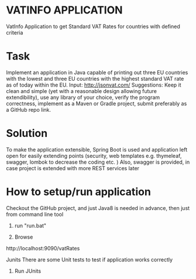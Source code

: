 # VATINFO APPLICATION 
 VatInfo Application to get Standard VAT Rates for countries with defined   criteria
 
# Task
Implement an application in Java capable of printing out three EU countries with the lowest and three EU countries with 
the highest standard VAT rate as of today within the EU.  Input: http://jsonvat.com/
Suggestions: Keep it clean and simple (yet with a reasonable design allowing future extendibility), use any library of your choice, 
verify the program correctness, implement as a Maven or Gradle project, submit preferably as a GitHub repo link.

# Solution 
To make the application extensible, Spring Boot is used and application left open for easily extending points (security, web templates e.g. thymeleaf, swagger,  lombok to decrease the coding etc. )
Also, swagger is provided, in case project is extended with more REST services later


# How to setup/run application
Checkout the GitHub project, and just Java8 is needed in advance, then just from command line tool 

1. run "run.bat"  

2. Browse 

http://localhost:9090/vatRates


Junits
There are some Unit tests to test if application works correctly
1. Run JUnits 
 



  
